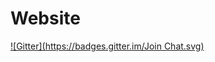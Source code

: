 Website
=======
[![Gitter](https://badges.gitter.im/Join Chat.svg)](https://gitter.im/Infratab/Website?utm_source=badge&utm_medium=badge&utm_campaign=pr-badge&utm_content=badge)
